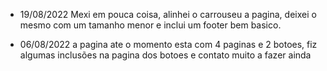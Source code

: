 - 19/08/2022 Mexi em pouca coisa, alinhei o carrouseu a pagina, deixei o mesmo com um tamanho menor e inclui um footer bem basico.

- 06/08/2022 a pagina ate o momento esta com 4 paginas e 2 botoes, fiz algumas inclusões na pagina dos botoes e contato
muito a fazer ainda
